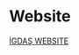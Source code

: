 # Website
<a href="https://feyzanursaka.github.io/Website/WEBSITE/index.html" rel="nofollow">İGDAŞ WEBSITE</a><br>
